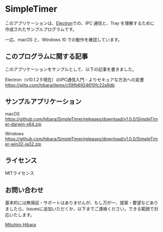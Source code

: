 # SimpleTimer

このアプリケーションは、[Electron](https://www.electronjs.org/)での、IPC 通信と、Tray を理解するために作成されたサンプルプログラムです。

一応、macOS と、Windows 10 での動作を確認しています。

## このプログラムに関する記事

このアプリケーションをサンプルとして、以下の記事を書きました。

Electron（v10.1.2９現在）のIPC通信入門 - よりセキュアな方法への変遷  
<https://qiita.com/hibara/items/c59fb6924610fc22a9db>

## サンプルアプリケーション

macOS  
<https://github.com/hibara/SimpleTimer/releases/download/v1.0.0/SimpleTimer-darwin-x64.zip>

Windows  
<https://github.com/hibara/SimpleTimer/releases/download/v1.0.0/SimpleTimer-win32-ia32.zip>

## ライセンス

MITライセンス

## お問い合わせ

基本的には無保証・サポートはありませんが、もし万が一、提案・要望などありましたら、Issuesに追加いただくか、以下までご連絡ください。できる範囲で対応いたします。

[Mituhiro Hibara](mailto:m@hibara.org)

